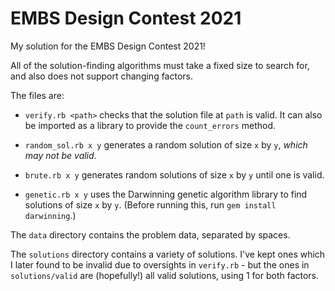 # EMBS Design Contest 2021

My solution for the EMBS Design Contest 2021!

All of the solution-finding algorithms must take a fixed size to search for, and also does not 
support changing factors.

The files are:

- `verify.rb <path>` checks that the solution file at `path` is valid. It can also be imported as
  a library to provide the `count_errors` method.

- `random_sol.rb x y` generates a random solution of size `x` by `y`, *which may not be valid*.

- `brute.rb x y` generates random solutions of size `x` by `y` until one is valid.

- `genetic.rb x y` uses the Darwinning genetic algorithm library to find solutions of size `x` by
  `y`. (Before running this, run `gem install darwinning`.)

The `data` directory contains the problem data, separated by spaces.

The `solutions` directory contains a variety of solutions. I've kept ones which I later found to be
invalid due to oversights in `verify.rb` - but the ones in `solutions/valid` are (hopefully!) all
valid solutions, using 1 for both factors.
